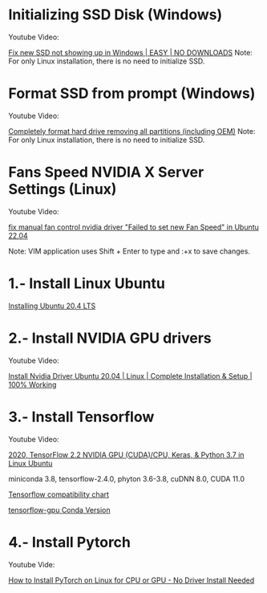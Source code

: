 # Initializing SSD Disk (Windows)

Youtube Video:

[Fix new SSD not showing up in Windows | EASY | NO DOWNLOADS](https://www.youtube.com/watch?v=pu5IbAlw1Nk)
Note: For only Linux installation, there is no need to initialize SSD.


# Format SSD from prompt (Windows)

Youtube Video:

[Completely format hard drive removing all partitions (including OEM)](https://www.youtube.com/watch?v=6lTrZopRtE8)
Note: For only Linux installation, there is no need to initialize SSD.

# Fans Speed NVIDIA X Server Settings (Linux)

Youtube Video:

[fix manual fan control nvidia driver "Failed to set new Fan Speed" in Ubuntu 22.04](https://www.youtube.com/watch?v=A1QJtteOUz4)

Note: VIM application uses Shift + Enter to type and :+x to save changes.

# 1.- Install Linux Ubuntu

[Installing Ubuntu 20.4 LTS](https://www.youtube.com/watch?v=FAknvXs4M1w)

# 2.- Install NVIDIA GPU drivers

Youtube Video:

[Install Nvidia Driver Ubuntu 20.04 | Linux | Complete Installation & Setup | 100% Working](https://www.youtube.com/watch?v=FAknvXs4M1w)


# 3.- Install Tensorflow

Youtube Video:

[2020, TensorFlow 2.2 NVIDIA GPU (CUDA)/CPU, Keras, & Python 3.7 in Linux Ubuntu](https://www.youtube.com/watch?v=dj-Jntz-74g&t=357s)

miniconda 3.8, tensorflow-2.4.0,	phyton 3.6-3.8,	cuDNN	8.0, CUDA 11.0

[Tensorflow compatibility chart](https://www.tensorflow.org/install/source)

[tensorflow-gpu Conda Version](https://anaconda.org/anaconda/tensorflow-gpu)


# 4.- Install Pytorch

Youtube Vide:

[How to Install PyTorch on Linux for CPU or GPU - No Driver Install Needed](https://www.youtube.com/watch?v=YTvVxYneu7w)







